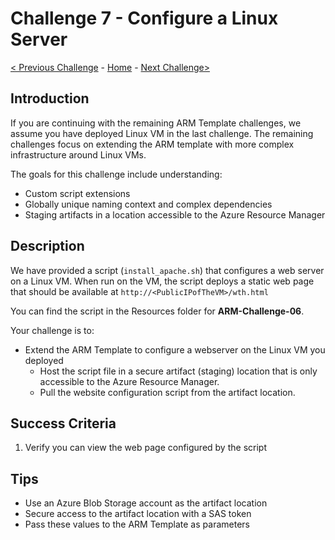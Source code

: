 # Challenge 7 - Configure a Linux Server

[< Previous Challenge](./Bicep-Challenge-06.md) - [Home](../README.md) - [Next Challenge>](./Bicep-Challenge-08.md)

## Introduction

If you are continuing with the remaining ARM Template challenges, we assume you have deployed Linux VM in the last challenge.  The remaining challenges focus on extending the ARM template with more complex infrastructure around Linux VMs.

The goals for this challenge include understanding:
- Custom script extensions
- Globally unique naming context and complex dependencies
- Staging artifacts in a location accessible to the Azure Resource Manager

## Description

We have provided a script (`install_apache.sh`) that configures a web server on a Linux VM. When run on the VM, the script deploys a static web page that should be available at `http://<PublicIPofTheVM>/wth.html`

You can find the script in the Resources folder for **ARM-Challenge-06**.

Your challenge is to:

- Extend the ARM Template to configure a webserver on the Linux VM you deployed
    - Host the script file in a secure artifact (staging) location that is only accessible to the Azure Resource Manager.
    - Pull the website configuration script from the artifact location.

## Success Criteria

1. Verify you can view the web page configured by the script

## Tips

- Use an Azure Blob Storage account as the artifact location
- Secure access to the artifact location with a SAS token
- Pass these values to the ARM Template as parameters